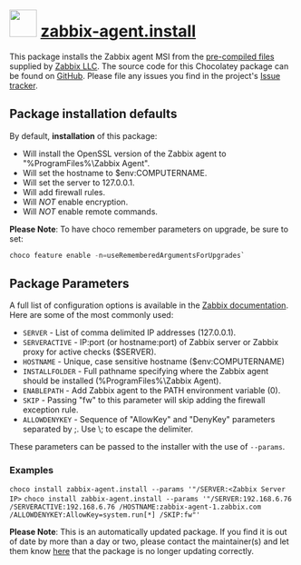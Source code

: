 # <img src="https://cdn.jsdelivr.net/gh/mkevenaar/chocolatey-packages@e2236e33581663e56d2b79755c6a126d960681ec/icons/zabbix-agent.png" width="48" height="48"/> [zabbix-agent.install](https://community.chocolatey.org/packages/zabbix-agent.install)

This package installs the Zabbix agent MSI from the [pre-compiled files](https://www.zabbix.com/download_agents) supplied by [Zabbix LLC](https://www.zabbix.com/). The source code for this Chocolatey package can be found on [GitHub](https://github.com/zabbix/zabbix-agent-chocolatey). Please file any issues you find in the project's [Issue tracker](https://github.com/zabbix/zabbix-agent-chocolatey/issues).

## Package installation defaults

By default, **installation** of this package:

* Will install the OpenSSL version of the Zabbix agent to "%ProgramFiles%\Zabbix Agent".
* Will set the hostname to $env:COMPUTERNAME.
* Will set the server to 127.0.0.1.
* Will add firewall rules.
* Will *NOT* enable encryption.
* Will *NOT* enable remote commands.

**Please Note**: To have choco remember parameters on upgrade, be sure to set:

```powershell
choco feature enable -n=useRememberedArgumentsForUpgrades`
```

## Package Parameters

A full list of configuration options is available in the [Zabbix documentation](https://www.zabbix.com/documentation/current/en/manual/installation/install_from_packages/win_msi#command-line-based-installation).
Here are some of the most commonly used:

* `SERVER` - List of comma delimited IP addresses (127.0.0.1).
* `SERVERACTIVE` - IP:port (or hostname:port) of Zabbix server or Zabbix proxy for active checks ($SERVER).
* `HOSTNAME` - Unique, case sensitive hostname ($env:COMPUTERNAME)
* `INSTALLFOLDER` - Full pathname specifying where the Zabbix agent should be installed (%ProgramFiles%\Zabbix Agent).
* `ENABLEPATH` - Add Zabbix agent to the PATH environment variable (0).
* `SKIP` - Passing "fw" to this parameter will skip adding the firewall exception rule.
* `ALLOWDENYKEY` - Sequence of "AllowKey" and "DenyKey" parameters separated by ;. Use \\; to escape the delimiter.

These parameters can be passed to the installer with the use of `--params`.

### Examples

`choco install zabbix-agent.install --params '"/SERVER:<Zabbix Server IP>`
`choco install zabbix-agent.install --params '"/SERVER:192.168.6.76 /SERVERACTIVE:192.168.6.76 /HOSTNAME:zabbix-agent-1.zabbix.com /ALLOWDENYKEY:AllowKey=system.run[*] /SKIP:fw"'`

**Please Note**: This is an automatically updated package. If you find it is
out of date by more than a day or two, please contact the maintainer(s) and
let them know [here](https://github.com/mkevenaar/chocolatey-packages/issues) that the package is no longer updating correctly.
